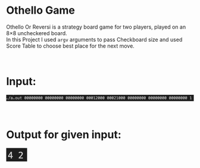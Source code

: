 # Othello Game

Othello Or Reversi is a strategy board game for two players, played on an 8×8 uncheckered board.<br>
In this Project I used `argv` arguments to pass Checkboard size and used Score Table to choose best place for the next move.

<br>

# Input:
![alt text](https://raw.githubusercontent.com/shamohamin/Othello_Game/master/input.png)

<br>

# Output for given input:
![alt text](https://raw.githubusercontent.com/shamohamin/Othello_Game/master/output.png)
